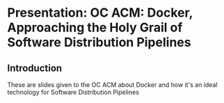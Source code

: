 # Presentation: OC ACM: Docker, Approaching the Holy Grail of Software Distribution Pipelines

## Introduction

These are slides given to the OC ACM about Docker and how it's an ideal technology for Software Distribution Pipelines